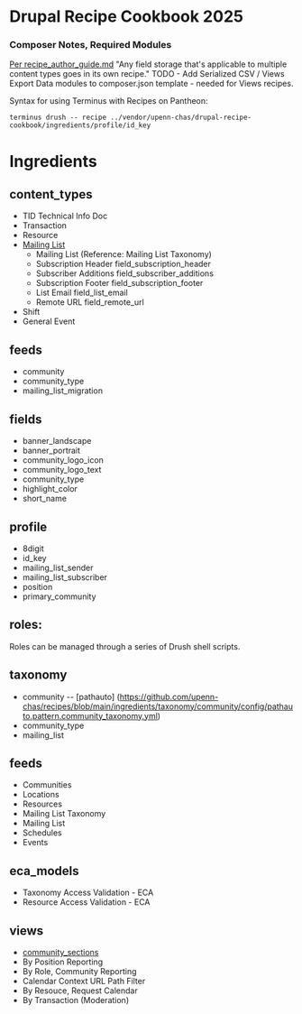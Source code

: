 # Drupal Recipe Cookbook 2025

### Composer Notes, Required Modules
[Per recipe_author_guide.md](https://git.drupalcode.org/project/distributions_recipes/-/blob/1.0.x/docs/recipe_author_guide.md)
"Any field storage that's applicable to multiple content types goes in its own recipe."
TODO - Add Serialized CSV / Views Export Data modules to composer.json template - needed for Views recipes.

Syntax for using Terminus with Recipes on Pantheon:
```
terminus drush -- recipe ../vendor/upenn-chas/drupal-recipe-cookbook/ingredients/profile/id_key   
```

# Ingredients

## content_types
- TID Technical Info Doc
- Transaction
- Resource
- [Mailing List](https://github.com/upenn-chas/recipes/tree/main/ingredients/content_types/mailing_list)
  - Mailing List (Reference: Mailing List Taxonomy)
  - Subscription Header field_subscription_header
  - Subscriber Additions field_subscriber_additions
  - Subscription Footer field_subscription_footer
  - List Email field_list_email
  - Remote URL field_remote_url
- Shift
- General Event

## feeds
  - community
  - community_type
  - mailing_list_migration

## fields
 - banner_landscape
 - banner_portrait
 - community_logo_icon
 - community_logo_text
 - community_type
 - highlight_color
 - short_name

## profile
 - 8digit
 - id_key
 - mailing_list_sender
 - mailing_list_subscriber
 - position
 - primary_community

## roles:

Roles can be managed through a series of Drush shell scripts.

## taxonomy
 - community
  -- [pathauto] (https://github.com/upenn-chas/recipes/blob/main/ingredients/taxonomy/community/config/pathauto.pattern.community_taxonomy.yml)
 - community_type
 - mailing_list

## feeds

- Communities
- Locations
- Resources
- Mailing List Taxonomy
- Mailing List
- Schedules
- Events

## eca_models

-  Taxonomy Access Validation - ECA
-  Resource Access Validation - ECA

## views
- [community_sections](https://github.com/upenn-chas/recipes/tree/main/ingredients/views/community_sections) 
- By Position Reporting
- By Role, Community Reporting
- Calendar Context URL Path Filter
- By Resouce, Request Calendar
- By Transaction (Moderation)

